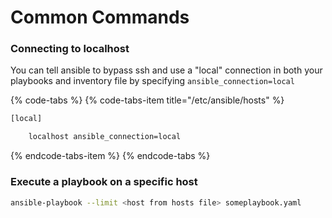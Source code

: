 # Common Commands

### Connecting to localhost

You can tell ansible to bypass ssh and use a "local" connection in both your playbooks and inventory file by specifying `ansible_connection=local`

{% code-tabs %}
{% code-tabs-item title="/etc/ansible/hosts" %}
```bash
[local]

    localhost ansible_connection=local

```
{% endcode-tabs-item %}
{% endcode-tabs %}

### Execute a playbook on a specific host

```bash
ansible-playbook --limit <host from hosts file> someplaybook.yaml
```



